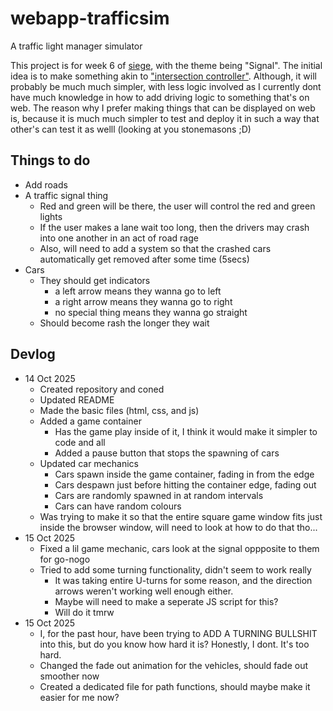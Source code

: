 # webapp-trafficsim
A traffic light manager simulator

This project is for week 6 of [siege](https://siege.hackclub.com), with the theme being "Signal". The initial idea is to make something akin to ["intersection controller"](https://play.google.com/store/apps/details?id=se.shadowtree.software.trafficbuilder&hl=en_GB&pli=1).
Although, it will probably be much much simpler, with less logic involved as I currently dont have much knowledge in how to add driving logic to something that's on web. The reason why I prefer making things that can be displayed on web is, because it is much much simpler to test and deploy it in such a way that other's can test it as welll (looking at you stonemasons ;D)

## Things to do

- Add roads
- A traffic signal thing
    - Red and green will be there, the user will control the red and green lights
    - If the user makes a lane wait too long, then the drivers may crash into one another in an act of road rage
    - Also, will need to add a system so that the crashed cars automatically get removed after some time (5secs)
- Cars
    - They should get indicators
        - a left arrow means they wanna go to left
        - a right arrow means they wanna go to right
        - no special thing means they wanna go straight
    - Should become rash the longer they wait

## Devlog

- 14 Oct 2025
    - Created repository and coned
    - Updated README
    - Made the basic files (html, css, and js)
    - Added a game container
        - Has the game play inside of it, I think it would make it simpler to code and all
        - Added a pause button that stops the spawning of cars
    - Updated car mechanics
        - Cars spawn inside the game container, fading in from the edge
        - Cars despawn just before hitting the container edge, fading out
        - Cars are randomly spawned in at random intervals
        - Cars can have random colours
    - Was trying to make it so that the entire square game window fits just inside the browser window, will need to look at how to do that tho...
- 15 Oct 2025
    - Fixed a lil game mechanic, cars look at the signal oppposite to them for go-nogo
    - Tried to add some turning functionality, didn't seem to work really
        - It was taking entire U-turns for some reason, and the direction arrows weren't working well enough either.
        - Maybe will need to make a seperate JS script for this?
        - Will do it tmrw
- 15 Oct 2025
    - I, for the past hour, have been trying to ADD A TURNING BULLSHIT into this, but do you know how hard it is? Honestly, I dont. It's too hard.
    - Changed the fade out animation for the vehicles, should fade out smoother now
    - Created a dedicated file for path functions, should maybe make it easier for me now?